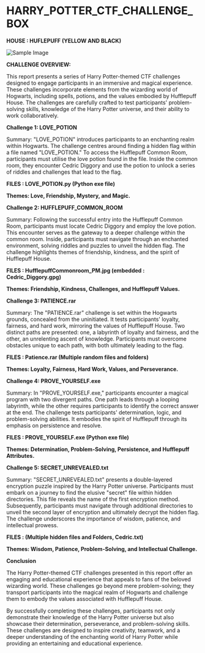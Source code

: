 # HARRY_POTTER_CTF_CHALLENGE_BOX

**HOUSE : HUFLEPUFF (YELLOW AND BLACK)**

![Sample Image](Screenshots/P1.jpg)

**CHALLENGE OVERVIEW:**

This report presents a series of Harry Potter-themed CTF challenges designed to engage participants in an immersive and magical experience. These challenges incorporate elements from the wizarding world of Hogwarts, including spells, potions, and the values embodied by Hufflepuff House. The challenges are carefully crafted to test participants' problem-solving skills, knowledge of the Harry Potter universe, and their ability to work collaboratively.

**Challenge 1: LOVE_POTION**

Summary: "LOVE_POTION" introduces participants to an enchanting realm within Hogwarts. The challenge centres around finding a hidden flag within a file named "LOVE_POTION." To access the Hufflepuff Common Room, participants must utilise the love potion found in the file. Inside the common room, they encounter Cedric Diggory and use the potion to unlock a series of riddles and challenges that lead to the flag.

**FILES : LOVE_POTION.py (Python exe file)**

**Themes: Love, Friendship, Mystery, and Magic.**

**Challenge 2: HUFFLEPUFF_COMMON_ROOM**

Summary: Following the successful entry into the Hufflepuff Common Room, participants must locate Cedric Diggory and employ the love potion. This encounter serves as the gateway to a deeper challenge within the common room. Inside, participants must navigate through an enchanted environment, solving riddles and puzzles to unveil the hidden flag. The challenge highlights themes of friendship, kindness, and the spirit of Hufflepuff House.

**FILES : HufflepuffCommonroom_PM.jpg (embedded : Cedric_Diggory.gpg)**

**Themes: Friendship, Kindness, Challenges, and Hufflepuff Values.**

**Challenge 3: PATIENCE.rar**

Summary: The "PATIENCE.rar" challenge is set within the Hogwarts grounds, concealed from the uninitiated. It tests participants' loyalty, fairness, and hard work, mirroring the values of Hufflepuff House. Two distinct paths are presented: one, a labyrinth of loyalty and fairness, and the other, an unrelenting ascent of knowledge. Participants must overcome obstacles unique to each path, with both ultimately leading to the flag.

**FILES : Patience.rar (Multiple random files and folders)**

**Themes: Loyalty, Fairness, Hard Work, Values, and Perseverance.**

**Challenge 4: PROVE_YOURSELF.exe**

Summary: In "PROVE_YOURSELF.exe," participants encounter a magical program with two divergent paths. One path leads through a looping labyrinth, while the other requires participants to identify the correct answer at the end. The challenge tests participants' determination, logic, and problem-solving abilities. It embodies the spirit of Hufflepuff through its emphasis on persistence and resolve.

**FILES : PROVE_YOURSELF.exe (Python exe file)**

**Themes: Determination, Problem-Solving, Persistence, and Hufflepuff Attributes.**

**Challenge 5: SECRET_UNREVEALED.txt**

Summary: "SECRET_UNREVEALED.txt" presents a double-layered encryption puzzle inspired by the Harry Potter universe. Participants must embark on a journey to find the elusive "secret" file within hidden directories. This file reveals the name of the first encryption method. Subsequently, participants must navigate through additional directories to unveil the second layer of encryption and ultimately decrypt the hidden flag. The challenge underscores the importance of wisdom, patience, and intellectual prowess.

**FILES : (Multiple hidden files and Folders, Cedric.txt)**

**Themes: Wisdom, Patience, Problem-Solving, and Intellectual Challenge.**


**Conclusion**

The Harry Potter-themed CTF challenges presented in this report offer an engaging and educational experience that appeals to fans of the beloved wizarding world. These challenges go beyond mere problem-solving; they transport participants into the magical realm of Hogwarts and challenge them to embody the values associated with Hufflepuff House.

By successfully completing these challenges, participants not only demonstrate their knowledge of the Harry Potter universe but also showcase their determination, perseverance, and problem-solving skills. These challenges are designed to inspire creativity, teamwork, and a deeper understanding of the enchanting world of Harry Potter while providing an entertaining and educational experience.
